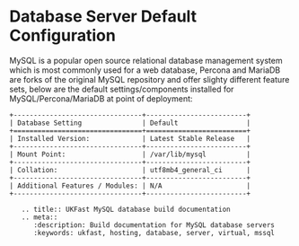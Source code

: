 # Database Server Default Configuration

MySQL is a popular open source relational database management system which is most commonly used for a web database, Percona and MariaDB are forks of the original MySQL repository and offer slighty different feature sets, below are the default settings/components installed for MySQL/Percona/MariaDB at point of deployment:

```eval_rst
+--------------------------------+-------------------------+
| Database Setting               | Default                 |
+================================+=========================+
| Installed Version:             | Latest Stable Release   |
+--------------------------------+-------------------------+
| Mount Point:                   | /var/lib/mysql          |
+--------------------------------+-------------------------+
| Collation:                     | utf8mb4_general_ci      |
+--------------------------------+-------------------------+
| Additional Features / Modules: | N/A                     |
+--------------------------------+-------------------------+
```

```eval_rst
   .. title:: UKFast MySQL database build documentation
   .. meta::
      :description: Build documentation for MySQL database servers
      :keywords: ukfast, hosting, database, server, virtual, mssql
```
